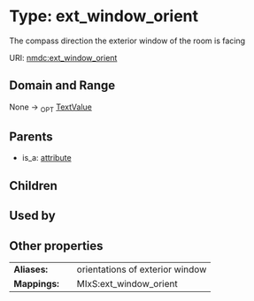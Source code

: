 
# Type: ext_window_orient


The compass direction the exterior window of the room is facing

URI: [nmdc:ext_window_orient](https://microbiomedata/meta/ext_window_orient)


## Domain and Range

None ->  <sub>OPT</sub> [TextValue](TextValue.md)

## Parents

 *  is_a: [attribute](attribute.md)

## Children


## Used by


## Other properties

|  |  |  |
| --- | --- | --- |
| **Aliases:** | | orientations of exterior window |
| **Mappings:** | | MIxS:ext_window_orient |

